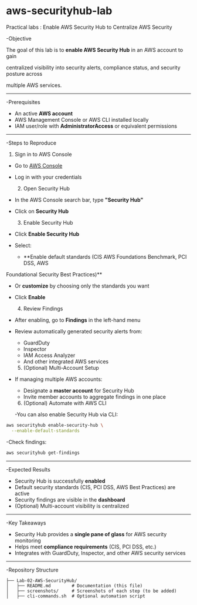 # aws-securityhub-lab
Practical labs : Enable AWS Security Hub to Centralize AWS Security


-Objective

The goal of this lab is to **enable AWS Security Hub** in an AWS account to gain 

centralized visibility into security alerts, compliance status, and security posture across 

multiple AWS services.

---

-Prerequisites

* An active **AWS account**
* AWS Management Console or AWS CLI installed locally
* IAM user/role with **AdministratorAccess** or equivalent permissions

---

-Steps to Reproduce

  1. Sign in to AWS Console

* Go to [AWS Console](https://console.aws.amazon.com/)
* Log in with your credentials

  2. Open Security Hub

* In the AWS Console search bar, type **"Security Hub"**
* Click on **Security Hub**

  3. Enable Security Hub

* Click **Enable Security Hub**
* Select:

  * **Enable default standards (CIS AWS Foundations Benchmark, PCI DSS, AWS 

Foundational Security Best Practices)**
  * Or **customize** by choosing only the standards you want
* Click **Enable**

  4. Review Findings

* After enabling, go to **Findings** in the left-hand menu
* Review automatically generated security alerts from:

  * GuardDuty
  * Inspector
  * IAM Access Analyzer
  * And other integrated AWS services


  5. (Optional) Multi-Account Setup

* If managing multiple AWS accounts:

  * Designate a **master account** for Security Hub
  * Invite member accounts to aggregate findings in one place

  6. (Optional) Automate with AWS CLI

  -You can also enable Security Hub via CLI:

```bash
aws securityhub enable-security-hub \
  --enable-default-standards
```

  -Check findings:

```bash
aws securityhub get-findings
```

---

-Expected Results

* Security Hub is successfully **enabled**
* Default security standards (CIS, PCI DSS, AWS Best Practices) are active
* Security findings are visible in the **dashboard**
* (Optional) Multi-account visibility is centralized

---

-Key Takeaways

* Security Hub provides a **single pane of glass** for AWS security monitoring
* Helps meet **compliance requirements** (CIS, PCI DSS, etc.)
* Integrates with GuardDuty, Inspector, and other AWS security services

---

-Repository Structure

```
├── Lab-02-AWS-SecurityHub/
│   ├── README.md        # Documentation (this file)
│   ├── screenshots/     # Screenshots of each step (to be added)
│   ├── cli-commands.sh  # Optional automation script
```




